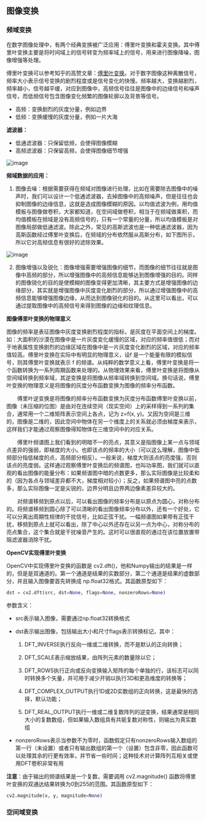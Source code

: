 ## 图像变换


### 频域变换

在数字图像处理中，有两个经典变换被广泛应用：傅里叶变换和霍夫变换。其中傅里叶变换主要是将时间域上的信号转变为频率域上的信号，用来进行图像降噪，图像增强等处理。

傅里叶变换可以参考知乎的高赞文章：[傅里叶变换](https://zhuanlan.zhihu.com/p/19763358)。对于数字图像这种离散信号，频率大小表示信号变换的剧烈程度或是信号变化的快慢。频率越大，变换越剧烈，频率越小，信号越平缓，对应到图像中，高频信号往往是图像中的边缘信号和噪声信号，而低频信号包含图像变化频繁的图像轮廓以及背景等信号。

- 高频：变换剧烈的灰度分量，例如边界
- 低频：变换缓慢的灰度分量，例如一片大海

**滤波器：**
- 低通滤波器：只保留低频，会使得图像模糊
- 高频滤波器：只保留高频，会使得图像细节增强

![image](https://user-images.githubusercontent.com/27406337/163906213-5cf3dc85-7dee-44fc-9ccc-2c77f2907cf6.png)

**频域数据的应用：**

1. 图像去噪：根据需要获得在频域对图像进行处理，比如在需要除去图像中的噪声时，我们可以设计一个低通滤波器，去掉图像中的高频噪声，但是往往也会抑制图像的边缘信息，这就是造成图像模糊的原因。以均值滤波为例，用均值模板与图像做卷积，大家都知道，在空间域做卷积，相当于在频域做乘积，而均值模板在频域是没有高频信号的，只有一个常量的分量，所以均值模板是对图像局部做低通滤波。除此之外，常见的高斯滤波也是一种低通滤波器，因为高斯函数经过傅里叶变换后，在频域的分布依然服从高斯分布，如下图所示，所以它对高频信息有很好的滤除效果。

![image](https://user-images.githubusercontent.com/27406337/163906346-190408a5-d7c0-4043-bf23-9956c77b6a28.png)

2. 图像增强以及锐化：图像增强需要增强图像的细节，而图像的细节往往就是图像中高频的部分，所以增强图像中的高频信息能够达到图像增强的目的。同样的图像锐化的目的是使模糊的图像变得更加清晰，其主要方式是增强图像的边缘部分，其实就是增强图像中灰度变化剧烈的部分，所以通过增强图像中的高频信息能够增强图像边缘，从而达到图像锐化的目的。从这里可以看出，可以通过提取图像中的高频信号来得到图像的边缘和纹理信息。


**图像傅里叶变换的物理意义**

图像的频率是表征图像中灰度变换剧烈程度的指标，是灰度在平面空间上的梯度。如：大面积的沙漠在图像中是一片灰度变化缓慢的区域，对应的频率值很低；而对于地表属性变换剧烈的边缘区域在图像中是一片灰度变化剧烈的区域，对应的频率值较高。傅里叶变换在实际中有明显的物理意义，设f 是一个能量有限的模拟信号，则其傅里叶变换就表示 f 的频谱。从纯粹的数学意义上看，傅里叶变换是将一个函数转换为一系列周期函数来处理的。从物理效果来看，傅里叶变换是将图像从空间域转换到频率域，其逆变换是将图像从频率域转换到空间域。换句话说，傅里叶变换的物理意义是将图像的灰度分布函数变换为图像的频率分布函数。

　　傅里叶逆变换是将图像的频率分布函数变换为灰度分布函数傅里叶变换以前，图像（未压缩的位图）是由对在连续空间（现实空间）上的采样得到一系列的集合，通常用一个二维矩阵表示空间上各点，记为 z=f(x, y)。又因为空间是三维的，图像是二维的，因此空间中物体在另一个维度上的关系就必须由梯度来表示，这样我们才能通过观察图像得知物体在三维空间中的对应关系。

　　傅里叶频谱图上我们看到的明暗不一的亮点，其意义是指图像上某一点与领域点差异的强弱，即梯度的大小。也即该点的频率的大小（可以这么理解，图像中低频部分指低梯度的点，高频部分相反）。一般来说，梯度大则该点的亮度强，否则该点的亮度弱。这样通过观察傅里叶变换后的频谱图，也叫功率图，我们就可以直观的看出图像的能量分布：如果频谱图中暗的点数更多，那么实际图像是比较柔和的（因为各点与领域差异都不大，梯度相对较小）；反之，如果频谱图中亮的点数多，那么实际图像一定是尖锐的，边界分明且边界两边像素差异较大的。

　　对频谱移频到原点以后，可以看出图像的频率分布是以原点为圆心，对称分布的。将频谱移频到圆心除了可以清晰的看出图像频率分布以外，还有一个好处，它可以分离出周期性规律的干扰信号，比如正弦干扰。一幅频谱图如果带有正弦干扰，移频到原点上就可以看出，除了中心以外还存在以另一点为中心，对称分布的亮点集合，这个集合就是干扰噪音产生的。这时可以很直观的通过在该位置放置带阻滤波器消除干扰。
  
**OpenCV实现傅里叶变换**
 
 OpenCV中实现傅里叶变换的函数是 cv2.dft()，他和Numpy输出的结果是一样的，但是是双通道的。第一个通道是结果的实数部分，第二个通道是结果的虚数部分，并且输入图像要首先转换成  np.float32格式。其函数原型如下：
```python
dst = cv2.dft(src, dst=None, flags=None, nonzeroRows=None)
```
参数含义：
  - src表示输入图像，需要通过np.float32转换格式
  - dst表示输出图像，包括输出大小和尺寸flags表示转换标记，其中：

    1. DFT_INVERSE执行反向一维或二维转换，而不是默认的正向转换；

    2. DFT_SCALE表示缩放结果，由阵列元素的数量除以它；
     
    3. DFT_ROWS执行正向或反向变换输入矩阵的每个单独的行，该标志可以同时转换多个矢量，并可用于减少开销以执行3D和更高维度的转换等；

    4. DFT_COMPLEX_OUTPUT执行1D或2D实数组的正向转换，这是最快的选择，默认功能；

    5. DFT_REAL_OUTPUT执行一维或二维复数阵列的逆变换，结果通常是相同大小的复数数组，但如果输入数组具有共轭复数对称性，则输出为真实数组

  - nonzeroRows表示当参数不为零时，函数假定只有nonzeroRows输入数组的第一行（未设置）或者只有输出数组的第一个（设置）包含非零，因此函数可以处理其余的行更有效率，并节省一些时间；这种技术对计算阵列互相关或使用DFT卷积非常有用

**注意**：由于输出的频谱结果是一个复数，需要调用 cv2.magnitude() 函数将傅里叶变换的双通达结果转换为0到255的范围。其函数原型如下：

```python
cv2.magnitude(x, y, magnitude=None)
```
 

### 空间域变换
